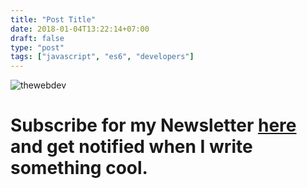 ```yaml
---
title: "Post Title"
date: 2018-01-04T13:22:14+07:00
draft: false
type: "post"
tags: ["javascript", "es6", "developers"]
---
```



![thewebdev](https://res.cloudinary.com/iambeejayayo/image/upload/c_scale,w_100/v1547954566/fav-500.png)

# Subscribe for my Newsletter [here](https://eepurl.com/geCCfL) and get notified when I write something cool.